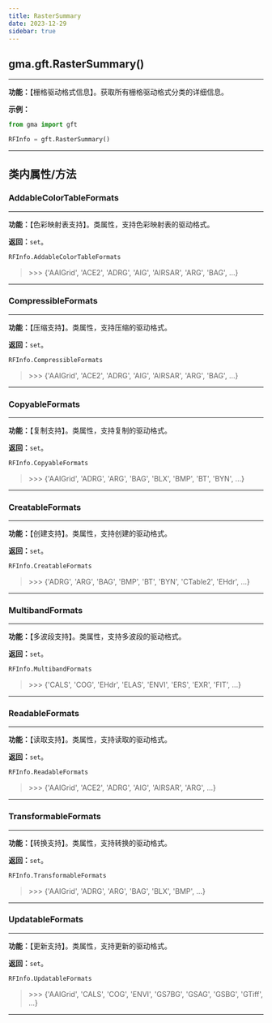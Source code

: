 ```yaml
---
title: RasterSummary
date: 2023-12-29
sidebar: true
---
```


## gma.gft.**RasterSummary**()

---

**功能：**【栅格驱动格式信息】。获取所有栅格驱动格式分类的详细信息。

**示例：**
```python
from gma import gft

RFInfo = gft.RasterSummary()
```

---

## 类内属性/方法

### AddableColorTableFormats

---

**功能：**【色彩映射表支持】。类属性，支持色彩映射表的驱动格式。

**返回：**`set`。

```python
RFInfo.AddableColorTableFormats
```
> \>>> {'AAIGrid', 'ACE2', 'ADRG', 'AIG', 'AIRSAR', 'ARG', 'BAG', ...}

---

### CompressibleFormats

---

**功能：**【压缩支持】。类属性，支持压缩的驱动格式。

**返回：**`set`。

```python
RFInfo.CompressibleFormats
```
> \>>> {'AAIGrid', 'ACE2', 'ADRG', 'AIG', 'AIRSAR', 'ARG', 'BAG', ...} 

---

### CopyableFormats

---

**功能：**【复制支持】。类属性，支持复制的驱动格式。

**返回：**`set`。

```python
RFInfo.CopyableFormats
```
> \>>> {'AAIGrid', 'ADRG', 'ARG', 'BAG', 'BLX', 'BMP', 'BT', 'BYN', ...}

---

### CreatableFormats

---

**功能：**【创建支持】。类属性，支持创建的驱动格式。

**返回：**`set`。

```python
RFInfo.CreatableFormats
```
> \>>> {'ADRG', 'ARG', 'BAG', 'BMP', 'BT', 'BYN', 'CTable2', 'EHdr', ...}

---

### MultibandFormats

---

**功能：**【多波段支持】。类属性，支持多波段的驱动格式。

**返回：**`set`。

```python
RFInfo.MultibandFormats
```
> \>>> {'CALS', 'COG', 'EHdr', 'ELAS', 'ENVI', 'ERS', 'EXR', 'FIT', ...}

---

### ReadableFormats

---

**功能：**【读取支持】。类属性，支持读取的驱动格式。

**返回：**`set`。

```python
RFInfo.ReadableFormats
```
> \>>> {'AAIGrid', 'ACE2', 'ADRG', 'AIG', 'AIRSAR', 'ARG', ...}

---

### TransformableFormats

---

**功能：**【转换支持】。类属性，支持转换的驱动格式。

**返回：**`set`。

```python
RFInfo.TransformableFormats
```
> \>>> {'AAIGrid', 'ADRG', 'ARG', 'BAG', 'BLX', 'BMP', ...}

---

### UpdatableFormats

---

**功能：**【更新支持】。类属性，支持更新的驱动格式。

**返回：**`set`。

```python
RFInfo.UpdatableFormats
```
> \>>> {'AAIGrid', 'CALS', 'COG', 'ENVI', 'GS7BG', 'GSAG', 'GSBG', 'GTiff', ...}

---

